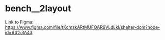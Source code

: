 # bench__2layout

Link to Figma: https://www.figma.com/file/tKcmzkARtMUFQAR9VLdLkl/shelter-dom?node-id=94%3A43
